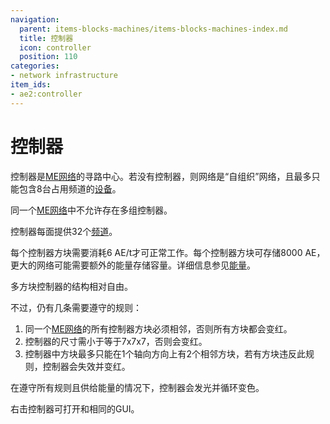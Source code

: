 ```yaml
---
navigation:
  parent: items-blocks-machines/items-blocks-machines-index.md
  title: 控制器
  icon: controller
  position: 110
categories:
- network infrastructure
item_ids:
- ae2:controller
---
```


# 控制器

<BlockImage id="controller" p:state="online" scale="8" />

控制器是[ME网络](../ae2-mechanics/me-network-connections.md)的寻路中心。若没有控制器，则网络是“自组织”网络，且最多只能包含8台占用频道的[设备](../ae2-mechanics/devices.md)。

同一个[ME网络](../ae2-mechanics/me-network-connections.md)中不允许存在多组控制器。

控制器每面提供32个[频道](../ae2-mechanics/channels.md)。

每个控制器方块需要消耗6 AE/t才可正常工作。每个控制器方块可存储8000 AE，更大的网络可能需要额外的能量存储容量。详细信息参见[能量](../ae2-mechanics/energy.md)。

多方块控制器的结构相对自由。

<GameScene zoom="2" background="transparent">
  <ImportStructure src="../assets/assemblies/controllers.snbt" />
  <IsometricCamera yaw="195" pitch="30" />
</GameScene>

不过，仍有几条需要遵守的规则：

1.  同一个[ME网络](../ae2-mechanics/me-network-connections.md)的所有控制器方块必须相邻，否则所有方块都会变红。
2.  控制器的尺寸需小于等于7x7x7，否则会变红。
3.  控制器中方块最多只能在1个轴向方向上有2个相邻方块，若有方块违反此规则，控制器会失效并变红。

<GameScene zoom="2" background="transparent">
  <ImportStructure src="../assets/assemblies/controller_rules.snbt" />
  <IsometricCamera yaw="195" pitch="30" />
</GameScene>

在遵守所有规则且供给能量的情况下，控制器会发光并循环变色。

右击控制器可打开和<ItemLink id="network_tool" />相同的GUI。
